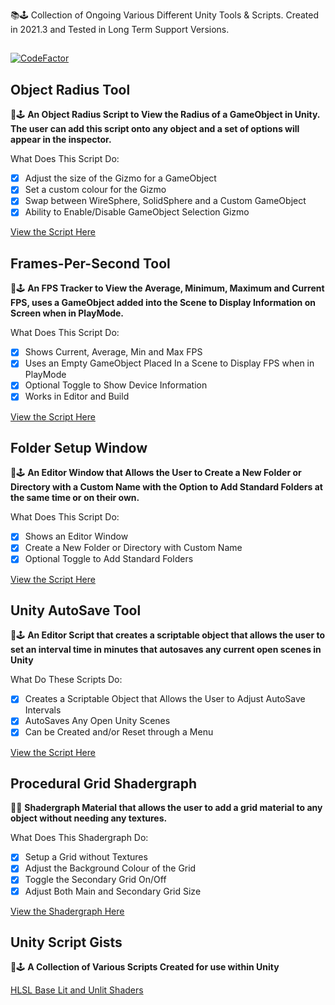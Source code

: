 📚🕹️ Collection of Ongoing Various Different Unity Tools & Scripts. Created in 2021.3 and Tested in Long Term Support Versions. 
##
[![CodeFactor](https://www.codefactor.io/repository/github/kieronjenkins/unitytoolbox/badge)](https://www.codefactor.io/repository/github/kieronjenkins/unitytoolbox)
## Object Radius Tool
📜🕹️ **An Object Radius Script to View the Radius of a GameObject in Unity. The user can add this script onto any object and a set of options will appear in the inspector.**

What Does This Script Do:
- [x] Adjust the size of the Gizmo for a GameObject
- [x] Set a custom colour for the Gizmo
- [x] Swap between WireSphere, SolidSphere and a Custom GameObject
- [x] Ability to Enable/Disable GameObject Selection Gizmo

[View the Script Here](https://github.com/KieronJenkins/UnityObjectRadius)

## Frames-Per-Second Tool 
📜🕹️ **An FPS Tracker to View the Average, Minimum, Maximum and Current FPS, uses a GameObject added into the Scene to Display Information on Screen when in PlayMode.**

What Does This Script Do:
- [x] Shows Current, Average, Min and Max FPS
- [x] Uses an Empty GameObject Placed In a Scene to Display FPS when in PlayMode
- [x] Optional Toggle to Show Device Information
- [x] Works in Editor and Build

[View the Script Here](https://github.com/KieronJenkins/UnityToolbox/tree/main/FPSTracker)

## Folder Setup Window 
📜🕹️ **An Editor Window that Allows the User to Create a New Folder or Directory with a Custom Name with the Option to Add Standard Folders at the same time or on their own.**

What Does This Script Do:
- [x] Shows an Editor Window
- [x] Create a New Folder or Directory with Custom Name
- [x] Optional Toggle to Add Standard Folders

[View the Script Here](https://github.com/KieronJenkins/UnityToolbox/tree/main/FolderSetup)

## Unity AutoSave Tool
📜🕹️ **An Editor Script that creates a scriptable object that allows the user to set an interval time in minutes that autosaves any current open scenes in Unity**

What Do These Scripts Do:
- [x] Creates a Scriptable Object that Allows the User to Adjust AutoSave Intervals
- [x] AutoSaves Any Open Unity Scenes
- [x] Can be Created and/or Reset through a Menu

[View the Script Here](https://github.com/KieronJenkins/UnityToolbox/tree/main/AutoSave)

## Procedural Grid Shadergraph
📜🔳 **Shadergraph Material that allows the user to add a grid material to any object without needing any textures.**

What Does This Shadergraph Do:
- [x] Setup a Grid without Textures
- [x] Adjust the Background Colour of the Grid
- [x] Toggle the Secondary Grid On/Off
- [x] Adjust Both Main and Secondary Grid Size

[View the Shadergraph Here](https://github.com/KieronJenkins/UnityToolbox/tree/main/Shadergraphs/ProceduralGrid)

## Unity Script Gists
📜🕹️ **A Collection of Various Scripts Created for use within Unity**

[HLSL Base Lit and Unlit Shaders](https://gist.github.com/KieronJenkins/97f4e7e4c419ef613b6f0bb60f21c52f)
